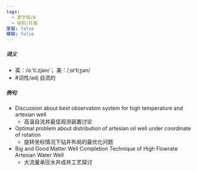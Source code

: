 ```yaml
---
tags:
  - 首字母/A
  - 级别/托福
掌握: false
模糊: false
---
```

##### 词义
- 英：/ɑːˈtiːzjən/； 美：/ˌɑrˈtiʒən/
- #词性/adj  自流的
##### 例句
- Discussion about best observation system for high temperature and artesian well
	- 高温自流井最佳观测装置讨论
- Optimal problem about distribution of artesian oil well under coordinate of rotation
	- 旋转坐标情况下钻井布局的最优化问题
- Big and Good Matter Well Completion Technique of High Flowrate Artesian Water Well
	- 大流量承压水井成井工艺探讨
